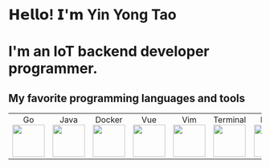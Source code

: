 # 𝗛𝗲𝗹𝗹𝗼! 𝗜'𝗺 Yin Yong Tao

# I'm an IoT backend developer programmer.

## My favorite programming languages and tools

<table>
    <tbody>
        <tr valign="top">
            <td width="10%" align="center">
                <span>Go</span><br>
                <img height="64px" src="https://cdn.svgporn.com/logos/go.svg">
            </td>
            <td width="10%" align="center">
                <span>Java</span><br>
                <img height="64px" src="https://cdn.svgporn.com/logos/java.svg">
            </td>
              <td width="10%" align="center">
                <span>Docker</span><br>
                <img height="64px" src="https://cdn.svgporn.com/logos/docker.svg">
            </td>
            <td width="10%" align="center">
                <span>Vue</span><br>
                <img height="64px" src="https://cdn.svgporn.com/logos/vue.svg">
            </td>
            <td width="10%" align="center">
                <span>Vim</span><br>
                <img height="64px" src="https://cdn.svgporn.com/logos/vim.svg">
            </td>
            <td width="10%" align="center">
                <span>Terminal</span><br>
                <img height="64px" src="https://cdn.svgporn.com/logos/terminal.svg">
            </td>
            <td width="10%" align="center">
                <span>Edge</span><br>
                <img height="64px" src="https://cdn.svgporn.com/logos/microsoft-edge.svg">
            </td>
            <td width="10%" align="center">
                <span>VSCode</span><br>
                <img height="64px" src="https://cdn.svgporn.com/logos/visual-studio-code.svg">
            </td>
            <td width="10%" align="center">
                <span>Git</span><br>
                <img height="64px" src="https://cdn.svgporn.com/logos/git-icon.svg">
            </td>
        </tr>
    </tbody>
</table>
